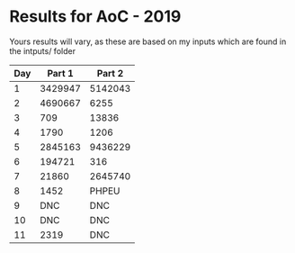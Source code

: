 # Results for AoC - 2019

Yours results will vary, as these are based on my inputs which are found in the intputs/ folder

| Day | Part 1 | Part 2 |
| --- | ------ | ------ |
| 1 | 3429947 | 5142043 |
| 2 | 4690667 | 6255 |
| 3 | 709 | 13836 |
| 4 | 1790 | 1206 |
| 5 | 2845163 | 9436229 |
| 6 | 194721 | 316 |
| 7 | 21860 | 2645740 |
| 8 | 1452 | PHPEU |
| 9 | DNC | DNC |
| 10 | DNC | DNC |
| 11 | 2319 | DNC |

